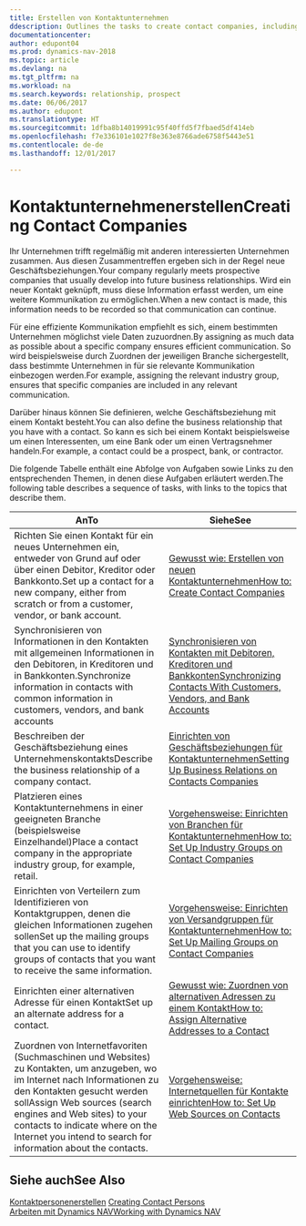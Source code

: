 ```yaml
---
title: Erstellen von Kontaktunternehmen
ddescription: Outlines the tasks to create contact companies, including assigning relevant data about prospects and defining the business relationships you have with companies.
documentationcenter: 
author: edupont04
ms.prod: dynamics-nav-2018
ms.topic: article
ms.devlang: na
ms.tgt_pltfrm: na
ms.workload: na
ms.search.keywords: relationship, prospect
ms.date: 06/06/2017
ms.author: edupont
ms.translationtype: HT
ms.sourcegitcommit: 1dfba8b14019991c95f40ffd5f7fbaed5df414eb
ms.openlocfilehash: f7e336101e1027f8e363e8766ade6758f5443e51
ms.contentlocale: de-de
ms.lasthandoff: 12/01/2017

---
```

# <a name="creating-contact-companies"></a><span data-ttu-id="721d3-102">Kontaktunternehmenerstellen</span><span class="sxs-lookup"><span data-stu-id="721d3-102">Creating Contact Companies</span></span>
<span data-ttu-id="721d3-103">Ihr Unternehmen trifft regelmäßig mit anderen interessierten Unternehmen zusammen. Aus diesen Zusammentreffen ergeben sich in der Regel neue Geschäftsbeziehungen.</span><span class="sxs-lookup"><span data-stu-id="721d3-103">Your company regularly meets prospective companies that usually develop into future business relationships.</span></span> <span data-ttu-id="721d3-104">Wird ein neuer Kontakt geknüpft, muss diese Information erfasst werden, um eine weitere Kommunikation zu ermöglichen.</span><span class="sxs-lookup"><span data-stu-id="721d3-104">When a new contact is made, this information needs to be recorded so that communication can continue.</span></span>

<span data-ttu-id="721d3-105">Für eine effiziente Kommunikation empfiehlt es sich, einem bestimmten Unternehmen möglichst viele Daten zuzuordnen.</span><span class="sxs-lookup"><span data-stu-id="721d3-105">By assigning as much data as possible about a specific company ensures efficient communication.</span></span> <span data-ttu-id="721d3-106">So wird beispielsweise durch Zuordnen der jeweiligen Branche sichergestellt, dass bestimmte Unternehmen in für sie relevante Kommunikation einbezogen werden.</span><span class="sxs-lookup"><span data-stu-id="721d3-106">For example, assigning the relevant industry group, ensures that specific companies are included in any relevant communication.</span></span>

<span data-ttu-id="721d3-107">Darüber hinaus können Sie definieren, welche Geschäftsbeziehung mit einem Kontakt besteht.</span><span class="sxs-lookup"><span data-stu-id="721d3-107">You can also define the business relationship that you have with a contact.</span></span> <span data-ttu-id="721d3-108">So kann es sich bei einem Kontakt beispielsweise um einen Interessenten, um eine Bank oder um einen Vertragsnehmer handeln.</span><span class="sxs-lookup"><span data-stu-id="721d3-108">For example, a contact could be a prospect, bank, or contractor.</span></span>

<span data-ttu-id="721d3-109">Die folgende Tabelle enthält eine Abfolge von Aufgaben sowie Links zu den entsprechenden Themen, in denen diese Aufgaben erläutert werden.</span><span class="sxs-lookup"><span data-stu-id="721d3-109">The following table describes a sequence of tasks, with links to the topics that describe them.</span></span> 

| <span data-ttu-id="721d3-110">An</span><span class="sxs-lookup"><span data-stu-id="721d3-110">To</span></span> | <span data-ttu-id="721d3-111">Siehe</span><span class="sxs-lookup"><span data-stu-id="721d3-111">See</span></span> |
| --- | --- |
| <span data-ttu-id="721d3-112">Richten Sie einen Kontakt für ein neues Unternehmen ein, entweder von Grund auf oder über einen Debitor, Kreditor oder Bankkonto.</span><span class="sxs-lookup"><span data-stu-id="721d3-112">Set up a contact for a new company, either from scratch or from a customer, vendor, or bank account.</span></span> |[<span data-ttu-id="721d3-113">Gewusst wie: Erstellen von neuen Kontaktunternehmen</span><span class="sxs-lookup"><span data-stu-id="721d3-113">How to: Create Contact Companies</span></span>](marketing-how-create-contact-companies.md) |
| <span data-ttu-id="721d3-114">Synchronisieren von Informationen in den Kontakten mit allgemeinen Informationen in den Debitoren, in Kreditoren und in Bankkonten.</span><span class="sxs-lookup"><span data-stu-id="721d3-114">Synchronize information in contacts with common information in customers, vendors, and bank accounts</span></span> |[<span data-ttu-id="721d3-115">Synchronisieren von Kontakten mit Debitoren, Kreditoren und Bankkonten</span><span class="sxs-lookup"><span data-stu-id="721d3-115">Synchronizing Contacts With Customers, Vendors, and Bank Accounts</span></span>](marketing-synchronize-contacts-customers-vendors-bank-accounts.md) |
| <span data-ttu-id="721d3-116">Beschreiben der Geschäftsbeziehung eines Unternehmenskontakts</span><span class="sxs-lookup"><span data-stu-id="721d3-116">Describe the business relationship of a company contact.</span></span> |[<span data-ttu-id="721d3-117">Einrichten von Geschäftsbeziehungen für Kontaktunternehmen</span><span class="sxs-lookup"><span data-stu-id="721d3-117">Setting Up Business Relations on Contacts Companies</span></span>](marketing-business-relations.md) |
| <span data-ttu-id="721d3-118">Platzieren eines Kontaktunternehmens in einer geeigneten Branche (beispielsweise Einzelhandel)</span><span class="sxs-lookup"><span data-stu-id="721d3-118">Place a contact company in the appropriate industry group, for example, retail.</span></span> |[<span data-ttu-id="721d3-119">Vorgehensweise: Einrichten von Branchen für Kontaktunternehmen</span><span class="sxs-lookup"><span data-stu-id="721d3-119">How to: Set Up Industry Groups on Contact Companies</span></span>](marketing-industry-groups.md) |
| <span data-ttu-id="721d3-120">Einrichten von Verteilern zum Identifizieren von Kontaktgruppen, denen die gleichen Informationen zugehen sollen</span><span class="sxs-lookup"><span data-stu-id="721d3-120">Set up the mailing groups that you can use to identify groups of contacts that you want to receive the same information.</span></span> |[<span data-ttu-id="721d3-121">Vorgehensweise: Einrichten von Versandgruppen für Kontaktunternehmen</span><span class="sxs-lookup"><span data-stu-id="721d3-121">How to: Set Up Mailing Groups on Contact Companies</span></span>](marketing-mailing-groups.md) |
| <span data-ttu-id="721d3-122">Einrichten einer alternativen Adresse für einen Kontakt</span><span class="sxs-lookup"><span data-stu-id="721d3-122">Set up an alternate address for a contact.</span></span> |[<span data-ttu-id="721d3-123">Gewusst wie: Zuordnen von alternativen Adressen zu einem Kontakt</span><span class="sxs-lookup"><span data-stu-id="721d3-123">How to: Assign Alternative Addresses to a Contact</span></span>](marketing-how-assign-alternate-address.md) |
| <span data-ttu-id="721d3-124">Zuordnen von Internetfavoriten (Suchmaschinen und Websites) zu Kontakten, um anzugeben, wo im Internet nach Informationen zu den Kontakten gesucht werden soll</span><span class="sxs-lookup"><span data-stu-id="721d3-124">Assign Web sources (search engines and Web sites) to your contacts to indicate where on the Internet you intend to search for information about the contacts.</span></span> |[<span data-ttu-id="721d3-125">Vorgehensweise: Internetquellen für Kontakte einrichten</span><span class="sxs-lookup"><span data-stu-id="721d3-125">How to: Set Up Web Sources on Contacts</span></span>](marketing-web-sources.md) |

## <a name="see-also"></a><span data-ttu-id="721d3-126">Siehe auch</span><span class="sxs-lookup"><span data-stu-id="721d3-126">See Also</span></span>
<span data-ttu-id="721d3-127">[Kontaktpersonenerstellen](marketing-create-contact-persons.md) </span><span class="sxs-lookup"><span data-stu-id="721d3-127">[Creating Contact Persons](marketing-create-contact-persons.md) </span></span>  
[<span data-ttu-id="721d3-128">Arbeiten mit Dynamics NAV</span><span class="sxs-lookup"><span data-stu-id="721d3-128">Working with Dynamics NAV</span></span>](ui-work-product.md)

